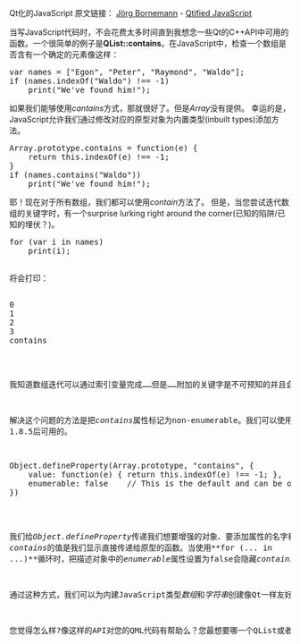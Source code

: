 Qt化的JavaScript
原文链接： [Jörg Bornemann](http://blog.qt.digia.com/blog/author/jbornema/) - [Qtified JavaScript](http://blog.qt.digia.com/blog/2013/05/16/qtified-javascript/)

当写JavaScript代码时，不会花费太多时间直到我想念一些Qt的C++API中可用的函数。一个很简单的例子是**QList::contains**。在JavaScript中，检查一个数组是否含有一个确定的元素像这样：

<pre>
var names = ["Egon", "Peter", "Raymond", "Waldo"];
if (names.indexOf("Waldo") !== -1)
    print("We've found him!");
</pre>

如果我们能够使用*cantains*方式，那就很好了。但是*Array*没有提供。
幸运的是，JavaScript允许我们通过修改对应的原型对象为内置类型(inbuilt types)添加方法。

<pre>
Array.prototype.contains = function(e) {
    return this.indexOf(e) !== -1;
}
if (names.contains("Waldo"))
    print("We've found him!");
</pre>

耶！现在对于所有数组，我们都可以使用*contain*方法了。
但是，当您尝试迭代数组的关键字时，有一个surprise lurking right around the corner(已知的陷阱/已知的埋伏？)。

<pre>
for (var i in names)
    print(i);
<pre>

将会打印：

<pre>
0
1
2
3
contains
</pre>

我知道数组迭代可以通过索引变量完成……但是……附加的关键字是不可预知的并且会有麻烦。

解决这个问题的方法是把*contains*属性标记为non-enumerable。我们可以使用[Object.defineProperty](https://developer.mozilla.org/en-US/docs/JavaScript/Reference/Global_Objects/Object/defineProperty)函数，它是从JavaScript 1.8.5后可用的。

<pre>
Object.defineProperty(Array.prototype, "contains", {
    value: function(e) { return this.indexOf(e) !== -1; },
    enumerable: false    // This is the default and can be omitted.
})
</pre>

我们给*Object.defineProperty*传递我们想要增强的对象、要添加属性的名字和一个包含我们的新属性的标志描述对象。
*contains*的值是我们显示直接传递给原型的函数。当使用**for (... in ...)**循环时，把描述对象中的*enumerable*属性设置为false会隐藏*contains*。

通过这种方式，我们可以为内建JavaScript类型*数组*和*字符串*创建像Qt一样友好的API。这可以放在一个.js文件中并且在QML/JS或者qbs项目文件中使用。

您觉得怎么样?像这样的API对您的QML代码有帮助么？您最想要哪一个QList或者QString方法？
